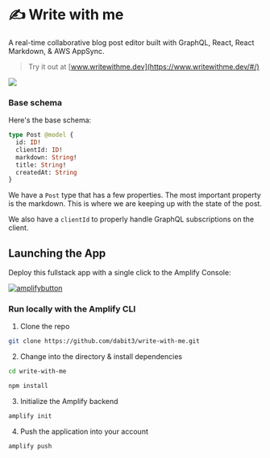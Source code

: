# ✍️ Write with me

A real-time collaborative blog post editor built with GraphQL, React, React Markdown, & AWS AppSync.

> Try it out at [www.writewithme.dev](https://www.writewithme.dev/#/)

![](writewithme.gif)

### Base schema

Here's the base schema:

```graphql
type Post @model {
  id: ID!
  clientId: ID!
  markdown: String!
  title: String!
  createdAt: String
}
```

We have a `Post` type that has a few properties. The most important property is the markdown. This is where we are keeping up with the state of the post.

We also have a `clientId` to properly handle GraphQL subscriptions on the client.

## Launching the App

Deploy this fullstack app with a single click to the Amplify Console:

[![amplifybutton](https://oneclick.amplifyapp.com/button.svg)](https://console.aws.amazon.com/amplify/home#/deploy?repo=https://github.com/username/repository)


### Run locally with the Amplify CLI

1. Clone the repo

```sh
git clone https://github.com/dabit3/write-with-me.git
```

2. Change into the directory & install dependencies

```sh
cd write-with-me

npm install
```

3. Initialize the Amplify backend

```sh
amplify init
```

4. Push the application into your account

```sh
amplify push
```
